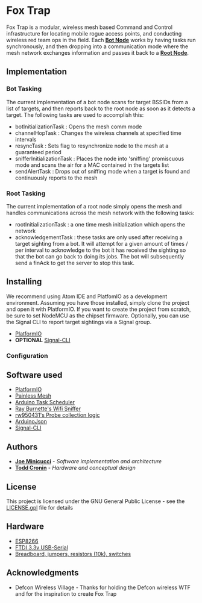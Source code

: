 # Fox Trap

Fox Trap is a modular, wireless mesh based Command and Control infrastructure for locating mobile rogue access points, and conducting wireless red team ops in the field. Each **[Bot Node](https://github.com/joeminicucci/fox_trap/blob/master/fox_bot)** works by having tasks run synchronously, and then dropping into a communication mode where the mesh network exchanges information and passes it back to a **[Root Node](https://github.com/joeminicucci/fox_trap/tree/master/fox_track)**. 

## Implementation

### Bot Tasking
The current implementation of a bot node scans for target BSSIDs from a list of targets, and then reports back to the root node as soon as it detects a target. The following tasks are used to accomplish this:

   * botInitializationTask : Opens the mesh comm mode
   * channelHopTask : Changes the wireless channels at specified time intervals
   * resyncTask : Sets flag to resynchronize node to the mesh at a guaranteed period
   * snifferInitializationTask : Places the node into 'sniffing' promiscuous mode and scans the air for a MAC contained in the targets list
   * sendAlertTask : Drops out of sniffing mode when a target is found and continuously reports to the mesh
   
### Root Tasking
The current implementation of a root node simply opens the mesh and handles communications across the mesh network with the following tasks:
   * rootInitializationTask : a one time mesh initialization which opens the network
   * acknowledgementTask : these tasks are only used after receiving a target sighting from a bot. It will attempt for a given amount of times / per interval to acknowledge to the bot it has received the sighting so that the bot can go back to doing its jobs. The bot will subsequently send a finAck to get the server to stop this task.

## Installing

We recommend using Atom IDE and PlatfomIO as a development environment. Assuming you have those installed, simply clone the project and open it with PlatformIO. If you want to create the project from scratch, be sure to set NodeMCU as the chipset firmware. Optionally, you can use the Signal CLI to report target sightings via a Signal group.
* [PlatformIO](https://github.com/esp8266/arduino#using-platformio)
* **OPTIONAL** [Signal-CLI](https://github.com/AsamK/signal-cli)

### Configuration


## Software used

* [PlatformIO](https://github.com/esp8266/arduino#using-platformio)
* [Painless Mesh](https://gitlab.com/painlessMesh/painlessMesh)
* [Arduino Task Scheduler](https://github.com/arkhipenko/TaskScheduler)
* [Ray Burnette's Wifi Sniffer](https://www.hackster.io/rayburne/esp8266-mini-sniff-f6b93a)
* [rw950431's Probe collection logic](https://github.com/rw950431/ESP8266mini-sniff)
* [ArduinoJson](https://github.com/bblanchon/ArduinoJson)
* [Signal-CLI](https://github.com/AsamK/signal-cli)

## Authors

* **[Joe Minicucci](https://github.com/joeminiccci)** - *Software implementation and architecture*
* **[Todd Cronin](https://github.com/t0ddpar0dy)** - *Hardware and conceptual design*

## License

This project is licensed under the GNU General Public License - see the [LICENSE.gpl](LICENSE.gpl) file for details
 
## Hardware

* [ESP8266](https://www.amazon.com/gp/product/B071HCX3X7/ref=oh_aui_search_detailpage?ie=UTF8&psc=1)
* [FTDI 3.3v USB-Serial](https://www.amazon.com/SparkFun-FTDI-Basic-Breakout-3-3V/dp/B004G52QR0)
* [Breadboard, jumpers, resistors (10k), switches](https://www.amazon.com/SunFounder-Sidekick-Breadboard-Resistors-Mega2560/dp/B00DGNZ9G8)

## Acknowledgments

* Defcon Wireless Village - Thanks for holding the Defcon wireless WTF and for the inspiration to create Fox Trap
